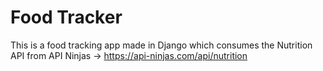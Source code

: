 # Food Tracker

This is a food tracking app made in Django which consumes the Nutrition API from API Ninjas -> https://api-ninjas.com/api/nutrition
